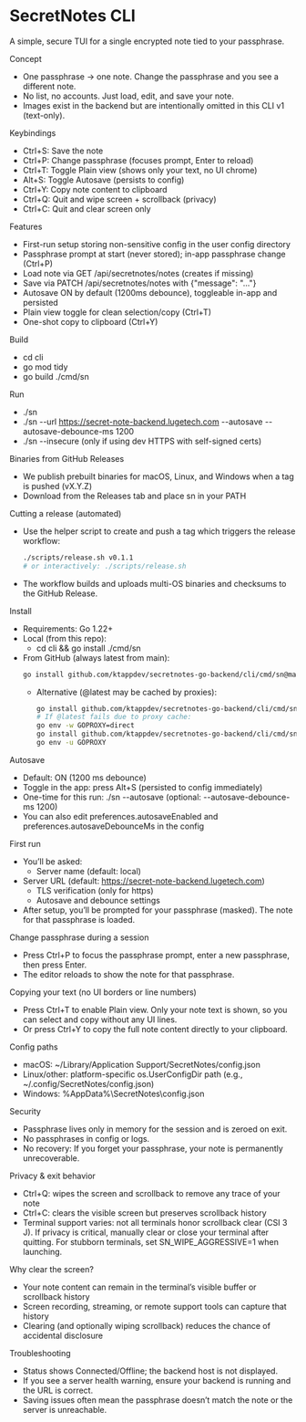 # SecretNotes CLI

A simple, secure TUI for a single encrypted note tied to your passphrase.

Concept
- One passphrase → one note. Change the passphrase and you see a different note.
- No list, no accounts. Just load, edit, and save your note.
- Images exist in the backend but are intentionally omitted in this CLI v1 (text-only).

Keybindings
- Ctrl+S: Save the note
- Ctrl+P: Change passphrase (focuses prompt, Enter to reload)
- Ctrl+T: Toggle Plain view (shows only your text, no UI chrome)
- Alt+S: Toggle Autosave (persists to config)
- Ctrl+Y: Copy note content to clipboard
- Ctrl+Q: Quit and wipe screen + scrollback (privacy)
- Ctrl+C: Quit and clear screen only

Features
- First-run setup storing non-sensitive config in the user config directory
- Passphrase prompt at start (never stored); in-app passphrase change (Ctrl+P)
- Load note via GET /api/secretnotes/notes (creates if missing)
- Save via PATCH /api/secretnotes/notes with {"message": "..."}
- Autosave ON by default (1200ms debounce), toggleable in-app and persisted
- Plain view toggle for clean selection/copy (Ctrl+T)
- One-shot copy to clipboard (Ctrl+Y)

Build
- cd cli
- go mod tidy
- go build ./cmd/sn

Run
- ./sn
- ./sn --url https://secret-note-backend.lugetech.com --autosave --autosave-debounce-ms 1200
- ./sn --insecure (only if using dev HTTPS with self-signed certs)

Binaries from GitHub Releases
- We publish prebuilt binaries for macOS, Linux, and Windows when a tag is pushed (vX.Y.Z)
- Download from the Releases tab and place sn in your PATH

Cutting a release (automated)
- Use the helper script to create and push a tag which triggers the release workflow:
  ```bash
  ./scripts/release.sh v0.1.1
  # or interactively: ./scripts/release.sh
  ```
- The workflow builds and uploads multi-OS binaries and checksums to the GitHub Release.

Install
- Requirements: Go 1.22+
- Local (from this repo):
  - cd cli && go install ./cmd/sn
- From GitHub (always latest from main):
  ```bash
  go install github.com/ktappdev/secretnotes-go-backend/cli/cmd/sn@main
  ```
  - Alternative (@latest may be cached by proxies):
    ```bash
    go install github.com/ktappdev/secretnotes-go-backend/cli/cmd/sn@latest
    # If @latest fails due to proxy cache:
    go env -w GOPROXY=direct
    go install github.com/ktappdev/secretnotes-go-backend/cli/cmd/sn@latest
    go env -u GOPROXY
    ```

Autosave
- Default: ON (1200 ms debounce)
- Toggle in the app: press Alt+S (persisted to config immediately)
- One-time for this run: ./sn --autosave (optional: --autosave-debounce-ms 1200)
- You can also edit preferences.autosaveEnabled and preferences.autosaveDebounceMs in the config

First run
- You’ll be asked:
  - Server name (default: local)
- Server URL (default: https://secret-note-backend.lugetech.com)
  - TLS verification (only for https)
  - Autosave and debounce settings
- After setup, you’ll be prompted for your passphrase (masked). The note for that passphrase is loaded.

Change passphrase during a session
- Press Ctrl+P to focus the passphrase prompt, enter a new passphrase, then press Enter.
- The editor reloads to show the note for that passphrase.

Copying your text (no UI borders or line numbers)
- Press Ctrl+T to enable Plain view. Only your note text is shown, so you can select and copy without any UI lines.
- Or press Ctrl+Y to copy the full note content directly to your clipboard.

Config paths
- macOS: ~/Library/Application Support/SecretNotes/config.json
- Linux/other: platform-specific os.UserConfigDir path (e.g., ~/.config/SecretNotes/config.json)
- Windows: %AppData%\SecretNotes\config.json

Security
- Passphrase lives only in memory for the session and is zeroed on exit.
- No passphrases in config or logs.
- No recovery: If you forget your passphrase, your note is permanently unrecoverable.

Privacy & exit behavior
- Ctrl+Q: wipes the screen and scrollback to remove any trace of your note
- Ctrl+C: clears the visible screen but preserves scrollback history
- Terminal support varies: not all terminals honor scrollback clear (CSI 3 J). If privacy is critical, manually clear or close your terminal after quitting. For stubborn terminals, set SN_WIPE_AGGRESSIVE=1 when launching.

Why clear the screen?
- Your note content can remain in the terminal’s visible buffer or scrollback history
- Screen recording, streaming, or remote support tools can capture that history
- Clearing (and optionally wiping scrollback) reduces the chance of accidental disclosure

Troubleshooting
- Status shows Connected/Offline; the backend host is not displayed.
- If you see a server health warning, ensure your backend is running and the URL is correct.
- Saving issues often mean the passphrase doesn’t match the note or the server is unreachable.
